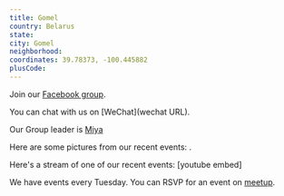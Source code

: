 ```yaml
---
title: Gomel
country: Belarus
state: 
city: Gomel
neighborhood: 
coordinates: 39.78373, -100.445882
plusCode:
---
```

Join our [Facebook group](https://www.facebook.com/groups/free.code.camp.gomel).

You can chat with us on [WeChat](wechat URL).

Our Group leader is [Miya](freecodecamp.org/miya)

Here are some pictures from our recent events:
![]().

Here's a stream of one of our recent events:
[youtube embed]

We have events every Tuesday. You can RSVP for an event on [meetup](meetupurl).
